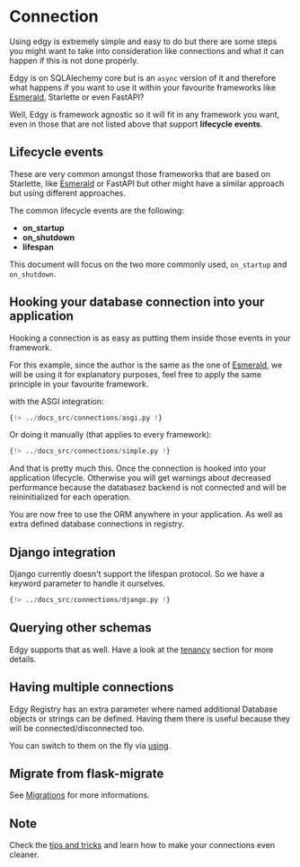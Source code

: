# Connection

Using edgy is extremely simple and easy to do but there are some steps you might want to take
into consideration like connections and what it can happen if this is not done properly.

Edgy is on SQLAlechemy core but is an `async` version of it and therefore what happens if you
want to use it within your favourite frameworks like [Esmerald](https://esmerald.dymmond.com),
Starlette or even FastAPI?

Well, Edgy is framework agnostic so it will fit in any framework you want, even in those that
are not listed above that support **lifecycle events**.

## Lifecycle events

These are very common amongst those frameworks that are based on Starlette, like
[Esmerald](https://esmerald.dymmond.com) or FastAPI but other might have a similar approach but
using different approaches.

The common lifecycle events are the following:

* **on_startup**
* **on_shutdown**
* **lifespan**

This document will focus on the two more commonly used, `on_startup` and `on_shutdown`.

## Hooking your database connection into your application

Hooking a connection is as easy as putting them inside those events in your framework.

For this example, since the author is the same as the one of [Esmerald](https://esmerald.dymmond.com),
we will be using it for explanatory purposes, feel free to apply the same principle in your favourite
framework.

with the ASGI integration:

```python hl_lines="9"
{!> ../docs_src/connections/asgi.py !}
```

Or doing it manually (that applies to every framework):


```python hl_lines="11-12"
{!> ../docs_src/connections/simple.py !}
```

And that is pretty much this. Once the connection is hooked into your application lifecycle.
Otherwise you will get warnings about decreased performance because the databasez backend is not connected and will be
reininitialized for each operation.

You are now free to use the ORM anywhere in your application. As well as extra defined database connections in registry.

## Django integration

Django currently doesn't support the lifespan protocol. So we have a keyword parameter to handle it ourselves.

```python
{!> ../docs_src/connections/django.py !}
```

## Querying other schemas

Edgy supports that as well. Have a look at the [tenancy](./tenancy/edgy.md) section for more details.

## Having multiple connections

Edgy Registry has an extra parameter where named additional Database objects or strings can be defined. Having them there
is useful because they will be connected/disconnected too.

You can switch to them on the fly via [using](./queries/queries.md#selecting-the-database-and-schema).

## Migrate from flask-migrate

See [Migrations](./migrations/migrations.md#migrate-from-flask-migrate) for more informations.

## Note

Check the [tips and tricks](./tips-and-tricks.md) and learn how to make your connections even cleaner.

